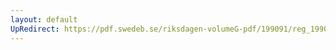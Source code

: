 ```yaml
---
layout: default
UpRedirect: https://pdf.swedeb.se/riksdagen-volumeG-pdf/199091/reg_199091/reg_199091_0058.pdf
---
```

